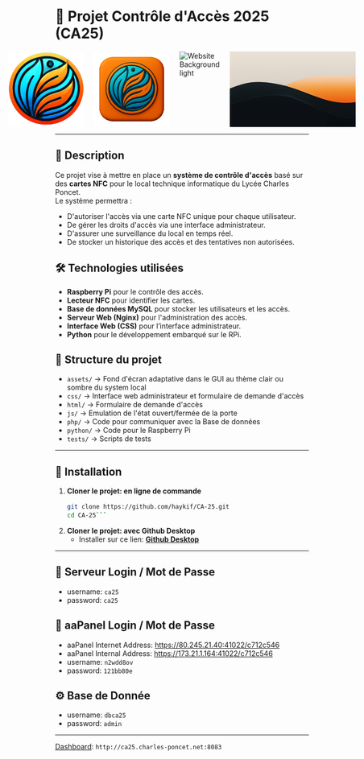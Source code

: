 # 🚀 Projet Contrôle d'Accès 2025 (CA25)

<div style="display: flex; justify-content: center; gap: 20px;">
   <img src="https://github.com/haykif/CA-25/blob/main/assets/favicon.png" alt="Logo CA25" width="150" title="Logo CA25" target="_blank">
   <img src="https://github.com/haykif/CA-25/blob/main/assets/Apple/applestyle.png" alt="Logo CA25 Apple style" width="150" title="Logo CA25 Apple style" target="_blank">
   <img src="https://github.com/haykif/CA-25/blob/main/assets/light-4k.webp" alt="Website Background light" width="250" title="Website Background light" target="_blank">
   <img src="https://github.com/haykif/CA-25/blob/main/assets/dark-4k.webp" alt="Website Background dark" width="250" title="Website Background dark" target="_blank">
</div>

---

## 📌 Description
Ce projet vise à mettre en place un **système de contrôle d'accès** basé sur des **cartes NFC** pour le local technique informatique du Lycée Charles Poncet.  
Le système permettra :
- D'autoriser l'accès via une carte NFC unique pour chaque utilisateur.
- De gérer les droits d'accès via une interface administrateur.
- D'assurer une surveillance du local en temps réel.
- De stocker un historique des accès et des tentatives non autorisées.

## 🛠️ Technologies utilisées
- **Raspberry Pi** pour le contrôle des accès.
- **Lecteur NFC** pour identifier les cartes.
- **Base de données MySQL** pour stocker les utilisateurs et les accès.
- **Serveur Web (Nginx)** pour l'administration des accès.
- **Interface Web (CSS)** pour l’interface administrateur.
- **Python** pour le développement embarqué sur le RPi.

## 📂 Structure du projet
- `assets/` → Fond d'écran adaptative dans le GUI au thème clair ou sombre du system local
- `css/` → Interface web administrateur et formulaire de demande d'accès
- `html/` → Formulaire de demande d'accès
- `js/` → Emulation de l'état ouvert/fermée de la porte
- `php/` → Code pour communiquer avec la Base de données
- `python/` → Code pour le Raspberry Pi
- `tests/` → Scripts de tests
---
## 📝 Installation
1. **Cloner le projet: en ligne de commande**
   ```bash
   git clone https://github.com/haykif/CA-25.git
   cd CA-25```
   
2. **Cloner le projet: avec Github Desktop**
   - Installer sur ce lien: [**Github Desktop**](https://desktop.github.com/download/)
---
## 🔐 Serveur Login / Mot de Passe 
- username: `ca25`
- password: `ca25`

## 💚 aaPanel Login / Mot de Passe
- aaPanel Internet Address: https://80.245.21.40:41022/c712c546
- aaPanel Internal Address: https://173.21.1.164:41022/c712c546
- username: `n2wdd8ov`
- password: `121bb80e`

## ⚙️ Base de Donnée
- username: `dbca25`
- password: `admin`

---

[Dashboard](http://ca25.charles-poncet.net:8083): `http://ca25.charles-poncet.net:8083`
